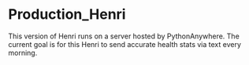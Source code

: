 # Production_Henri
This version of Henri runs on a server hosted by PythonAnywhere. The current goal is for this Henri to send accurate health stats via text every morning. 
